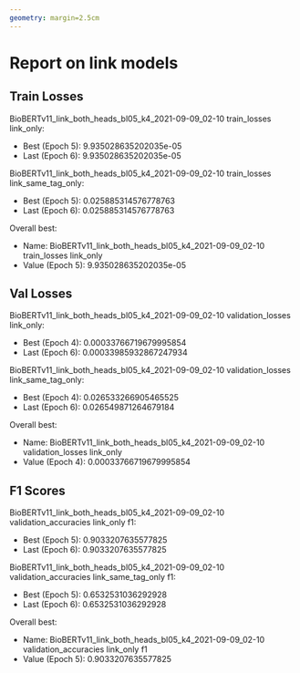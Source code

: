 ```yaml
---
geometry: margin=2.5cm
---
```


# Report on link models


## Train Losses

BioBERTv11_link_both_heads_bl05_k4_2021-09-09_02-10 train_losses link_only:

* Best (Epoch 5): 9.935028635202035e-05
* Last (Epoch 6): 9.935028635202035e-05

BioBERTv11_link_both_heads_bl05_k4_2021-09-09_02-10 train_losses link_same_tag_only:

* Best (Epoch 5): 0.025885314576778763
* Last (Epoch 6): 0.025885314576778763

Overall best:

* Name: BioBERTv11_link_both_heads_bl05_k4_2021-09-09_02-10 train_losses link_only
* Value (Epoch 5): 9.935028635202035e-05


## Val Losses

BioBERTv11_link_both_heads_bl05_k4_2021-09-09_02-10 validation_losses link_only:

* Best (Epoch 4): 0.00033766719679995854
* Last (Epoch 6): 0.00033985932867247934

BioBERTv11_link_both_heads_bl05_k4_2021-09-09_02-10 validation_losses link_same_tag_only:

* Best (Epoch 4): 0.026533266905465525
* Last (Epoch 6): 0.026549871264679184

Overall best:

* Name: BioBERTv11_link_both_heads_bl05_k4_2021-09-09_02-10 validation_losses link_only
* Value (Epoch 4): 0.00033766719679995854


## F1 Scores

BioBERTv11_link_both_heads_bl05_k4_2021-09-09_02-10 validation_accuracies link_only f1:

* Best (Epoch 5): 0.9033207635577825
* Last (Epoch 6): 0.9033207635577825

BioBERTv11_link_both_heads_bl05_k4_2021-09-09_02-10 validation_accuracies link_same_tag_only f1:

* Best (Epoch 5): 0.6532531036292928
* Last (Epoch 6): 0.6532531036292928

Overall best:

* Name: BioBERTv11_link_both_heads_bl05_k4_2021-09-09_02-10 validation_accuracies link_only f1
* Value (Epoch 5): 0.9033207635577825